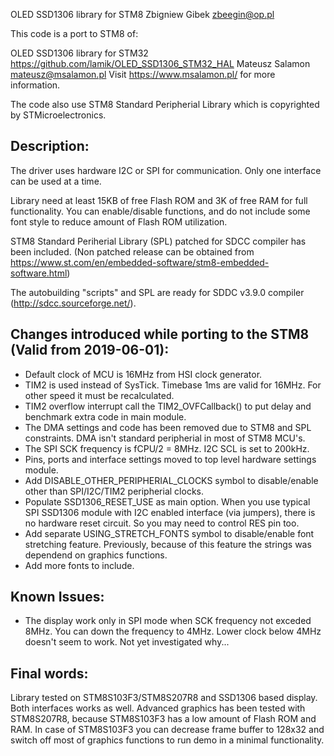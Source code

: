 
OLED SSD1306 library for STM8
Zbigniew Gibek <zbeegin@op.pl>

This code is a port to STM8 of:

  OLED SSD1306 library for STM32
  https://github.com/lamik/OLED_SSD1306_STM32_HAL
  Mateusz Salamon <mateusz@msalamon.pl>
  Visit https://www.msalamon.pl/ for more information.

  The code also use STM8 Standard Peripherial Library
  which is copyrighted by STMicroelectronics.



Description:
------------
  The driver uses hardware I2C or SPI for communication. Only one
  interface can be used at a time.

  Library need at least 15KB of free Flash ROM and 3K of free RAM for
  full functionality. You can enable/disable functions, and do not
  include some font style to reduce amount of Flash ROM utilization.

  STM8 Standard Periherial Library (SPL) patched for SDCC compiler has
  been included. (Non patched release can be obtained from
  https://www.st.com/en/embedded-software/stm8-embedded-software.html)

  The autobuilding "scripts" and SPL are ready for SDDC v3.9.0
  compiler (http://sdcc.sourceforge.net/).


Changes introduced while porting to the STM8 (Valid from 2019-06-01):
---------------------------------------------------------------------
- Default clock of MCU is 16MHz from HSI clock generator.
- TIM2 is used instead of SysTick. Timebase 1ms are valid for 16MHz.
  For other speed it must be recalculated.
- TIM2 overflow interrupt call the TIM2_OVFCallback() to put delay
  and benchmark extra code in main module.
- The DMA settings and code has been removed due to STM8 and SPL
  constraints. DMA isn't standard peripherial in most of STM8 MCU's.
- The SPI SCK frequency is fCPU/2 = 8MHz. I2C SCL is set to 200kHz.
- Pins, ports and interface settings moved to top level hardware
  settings module.
- Add DISABLE_OTHER_PERIPHERIAL_CLOCKS symbol to disable/enable other
  than SPI/I2C/TIM2 peripherial clocks.
- Populate SSD1306_RESET_USE as main option. When you use typical SPI
  SSD1306 module with I2C enabled interface (via jumpers), there is
  no hardware reset circuit. So you may need to control RES pin too.
- Add separate USING_STRETCH_FONTS symbol to disable/enable font
  stretching feature. Previously, because of this feature the strings
  was dependend on graphics functions.
- Add more fonts to include.


Known Issues:
-------------
- The display work only in SPI mode when SCK frequency not exceded
  8MHz. You can down the frequency to 4MHz. Lower clock below 4MHz
  doesn't seem to work. Not yet investigated why...


Final words:
------------
  Library tested on STM8S103F3/STM8S207R8 and SSD1306 based display.
  Both interfaces works as well. Advanced graphics has been tested
  with STM8S207R8, because STM8S103F3 has a low amount of Flash ROM
  and RAM.
  In case of STM8S103F3 you can decrease frame buffer to 128x32 and
  switch off most of graphics functions to run demo in a minimal
  functionality.
